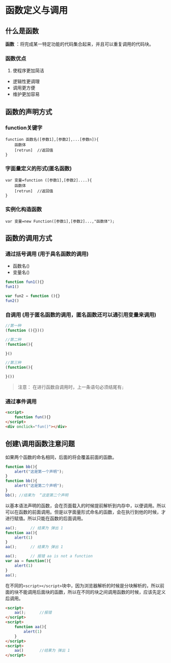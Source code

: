 # 函数定义与调用

## 什么是函数
**函数** ：将完成某一特定功能的代码集合起来，并且可以重复调用的代码块。

###  函数优点
1. 使程序更加简洁
- 逻辑性更调理
- 调用更方便
- 维护更加容易

## 函数的声明方式
### function关键字
```
function 函数名([参数1],[参数2],...[参数n]){
    函数体
    [retrun]  //返回值
}
```

### 字面量定义的形式(匿名函数)
```
var 变量=function ([参数1],[参数2]....){
    函数体
    [retrun]  //返回值
}
```

### 实例化构造函数
```
var 变量=new Function([参数1],[参数2]...,"函数体");
```

## 函数的调用方式
### 通过括号调用 (用于具名函数的调用)
- 函数名()
- 变量名()

```js
function fun1(){}
fun1()

var fun2 = function (){}
fun2()
```

### 自调用 (用于匿名函数的调用，匿名函数还可以通引用变量来调用)
```js
//第一种
(function (){})()

//第二种
!function(){

}()

//第三种
(function(){

}())
```
> 注意： 在进行函数自调用时，上一条语句必须结尾有`;`


### 通过事件调用

```html
<script>
    function fun(){}
</script>
<div onclick="fun()"></div>
```


## 创建\调用函数注意问题
如果两个函数的命名相同，后面的将会覆盖前面的函数。

```javascript
function bb(){
    alert("这是第一个声明");
}
function bb(){
    alert("这是第二个声明");
}
bb(); //结果为  “这是第二个声明
```

以基本语法声明的函数，会在页面载入的时候提前解析到内存中，以便调用。所以可以在函数的前面调用。但是以字面量形式命名的函数，会在执行到他的时候，才进行赋值。所以只能在函数的后面调用。  

```javascript
aa();      // 结果为 弹出 1
function aa(){
    alert(1)
}
aa();      // 结果为 弹出 1
```
```javascript
aa();      // 报错 aa is not a function
var aa = function(){
    alert(1)
}
aa();
```

在不同的`<script></script>`块中，因为浏览器解析的时候是分块解析的，所以前面的块不能调用后面块的函数，所以在不同的块之间调用函数的时候，应该先定义后调用。    
```html
<script>
    aa();      //报错
</script>
<script>
    function aa(){
        alert(1)
    }
</script>
<script>
    aa()       //结果为 弹出 1
</script>
```
